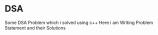 # DSA

Some  DSA Problem which i solved using c++
Here i am Writing Problem Statement and their Solutions
